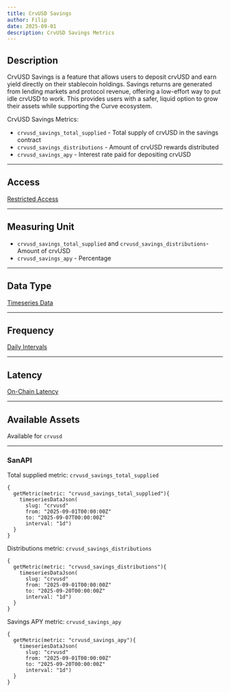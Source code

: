 ```yaml
---
title: CrvUSD Savings
author: Filip
date: 2025-09-01
description: CrvUSD Savings Metrics
---
```


## Description
CrvUSD Savings is a feature that allows users to deposit crvUSD and earn yield directly 
on their stablecoin holdings. Savings returns are generated from lending markets and 
protocol revenue, offering a low-effort way to put idle crvUSD to work. This provides 
users with a safer, liquid option to grow their assets while supporting the Curve ecosystem.


CrvUSD Savings Metrics:
* `crvusd_savings_total_supplied` - Total supply of crvUSD in the savings contract
* `crvusd_savings_distributions` - Amount of crvUSD rewards distributed
* `crvusd_savings_apy` - Interest rate paid for depositing crvUSD

---

## Access

[Restricted Access](/metrics/details/access#restricted-access)

---

## Measuring Unit

* `crvusd_savings_total_supplied` and `crvusd_savings_distributions`- Amount of crvUSD
* `crvusd_savings_apy` - Percentage

---

## Data Type

[Timeseries Data](/metrics/details/data-type#timeseries-data)

---

## Frequency

[Daily Intervals](/metrics/details/frequency#daily-frequency)

---

## Latency

[On-Chain Latency](/metrics/details/latency#on-chain-latency)

---

## Available Assets

Available for `crvusd`

---

### SanAPI

Total supplied metric: `crvusd_savings_total_supplied`

```graphql-explorer
{
  getMetric(metric: "crvusd_savings_total_supplied"){
    timeseriesDataJson(
      slug: "crvusd"
      from: "2025-09-01T00:00:00Z"
      to: "2025-09-07T00:00:00Z"
      interval: "1d")
  }
}
```

Distributions metric: `crvusd_savings_distributions`

```graphql-explorer
{
  getMetric(metric: "crvusd_savings_distributions"){
    timeseriesDataJson(
      slug: "crvusd"
      from: "2025-09-01T00:00:00Z"
      to: "2025-09-20T00:00:00Z"
      interval: "1d")
  }
}
```

Savings APY metric: `crvusd_savings_apy`

```graphql-explorer
{
  getMetric(metric: "crvusd_savings_apy"){
    timeseriesDataJson(
      slug: "crvusd"
      from: "2025-09-01T00:00:00Z"
      to: "2025-09-20T00:00:00Z"
      interval: "1d")
  }
}
```
